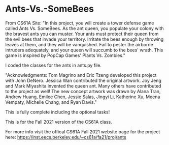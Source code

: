 # Ants-Vs.-SomeBees
From CS61A Site: "In this project, you will create a tower defense game called Ants Vs. SomeBees. As the ant queen, you populate your colony with the bravest ants you can muster. Your ants must protect their queen from the evil bees that invade your territory. Irritate the bees enough by throwing leaves at them, and they will be vanquished. Fail to pester the airborne intruders adequately, and your queen will succumb to the bees' wrath. This game is inspired by PopCap Games' Plants Vs. Zombies."

I coded the classes for the ants in ants.py file.

"Acknowledgments: Tom Magrino and Eric Tzeng developed this project with John DeNero. Jessica Wan contributed the original artwork. Joy Jeng and Mark Miyashita invented the queen ant. Many others have contributed to the project as well!
The new concept artwork was drawn by Alana Tran, Andrew Huang, Emilee Chen, Jessie Salas, Jingyi Li, Katherine Xu, Meena Vempaty, Michelle Chang, and Ryan Davis."

This is fully complete including the optional tasks!

This is for the Fall 2021 version of the CS61A class.

For more info visit the offical CS61A Fall 2021 website page for the project here: https://inst.eecs.berkeley.edu/~cs61a/fa21/proj/ants
